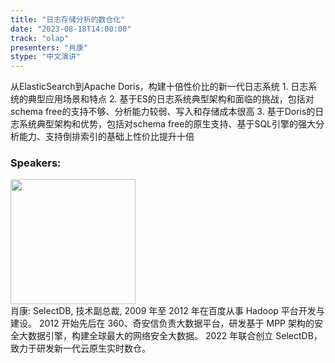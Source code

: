 ```yaml
---
title: "日志存储分析的数仓化"
date: "2023-08-18T14:00:00" 
track: "olap"
presenters: "肖康"
stype: "中文演讲"
---
```

从ElasticSearch到Apache Doris，构建十倍性价比的新一代日志系统 1. 日志系统的典型应用场景和特点 2. 基于ES的日志系统典型架构和面临的挑战，包括对schema free的支持不够、分析能力较弱、写入和存储成本很高 3. 基于Doris的日志系统典型架构和优势，包括对schema free的原生支持、基于SQL引擎的强大分析能力、支持倒排索引的基础上性价比提升十倍
 ### Speakers: 
 <img src="https://img.bagevent.com/resource/20230617/2348401570.png" width="200" /><br>肖康: SelectDB, 技术副总裁, 2009 年至 2012 年在百度从事 Hadoop 平台开发与建设。
2012 开始先后在 360、奇安信负责大数据平台，研发基于 MPP 架构的安全大数据引擎，构建全球最大的网络安全大数据。
2022 年联合创立 SelectDB，致力于研发新一代云原生实时数仓。

 <br><br>